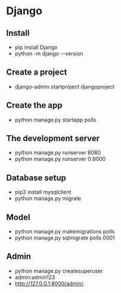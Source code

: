 # Django
## Install
* pip install Django
* python -m django --version
## Create a project
* django-admin startproject djangoproject
## Create the app
* python manage.py startapp polls
## The development server
* python manage.py runserver 8080
* python manage.py runserver 0:8000
## Database setup
* pip3 install mysqlclient
* python manage.py migrate
## Model
* python manage.py makemigrations polls
* python manage.py sqlmigrate polls 0001
## Admin
* python manage.py createsuperuser
* admin:admin123
* http://127.0.0.1:8000/admin/.
